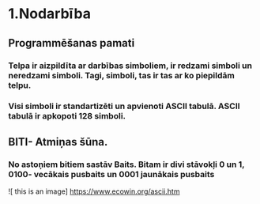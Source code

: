 # 1.Nodarbība
## **Programmēšanas pamati**
### Telpa ir aizpildīta ar darbības simboliem, ir redzami simboli un neredzami simboli. Tagi, simboli, tas ir tas ar ko piepildām telpu.
### Visi simboli ir standartizēti un apvienoti ASCII tabulā. ASCII tabulā ir apkopoti 128 simboli.
## BITI- Atmiņas šūna.
### No astoņiem bitiem sastāv Baits. Bitam ir divi stāvokļi 0 un 1, 0100- vecākais pusbaits un 0001 jaunākais pusbaits
![ this is an image] https://www.ecowin.org/ascii.htm
